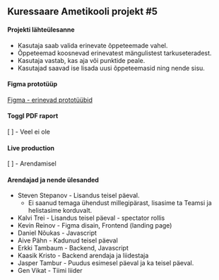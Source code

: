 ## Kuressaare Ametikooli projekt #5

#### Projekti lähteülesanne

- Kasutaja saab valida erinevate õppeteemade vahel.
- Õppeteemad koosnevad erinevatest mängulistest tarkuseteradest.
- Kasutaja vastab, kas aja või punktide peale.
- Kasutajad saavad ise lisada uusi õppeteemasid ning nende sisu.

#### Figma prototüüp

[Figma - erinevad prototüübid](https://www.figma.com/file/kjVPKyZiRG6HAi9k15IgPZ/Untitled?node-id=0%3A1)

#### Toggl PDF raport

[ ] - Veel ei ole

#### Live production

[ ] - Arendamisel

#### Arendajad ja nende ülesanded

- Steven Stepanov - Lisandus teisel päeval.
  - Ei saanud temaga ühendust millegipärast, lisasime ta Teamsi ja helistasime korduvalt.
- Kalvi Trei - Lisandus teisel päeval - spectator rollis
- Kevin Reinov - Figma disain, Frontend (landing page)
- Daniel Nõukas - Javascript
- Aive Pähn - Kadunud teisel päeval
- Erkki Tambaum - Backend, Javascript
- Kaasik Kristo - Backend arendaja ja liidestaja
- Jasper Tambur - Puudus esimesel päeval ja ka teisel päeval.
- Gen Vikat - Tiimi liider
